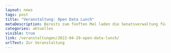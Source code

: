 ```yaml
---
layout: news
tags: post
title: "Veranstaltung: Open Data Lunch"
metaDescription: Bereits zum fünften Mal laden die Senatsverwaltung für Wirtschaft, Energie und Betriebe und die ODIS die Berliner Verwaltungsmitarbeiter*innen zum Open Data Lunch ein. In der Online-Veranstaltung am 29.April geht es um Lizenzen und Nutzungsbedingungen. 
categories: aktuelles
visible: true
link: /veranstaltungen/2022-04-29-open-data-lunch/
urlText: Zur Veranstaltung
---
```

